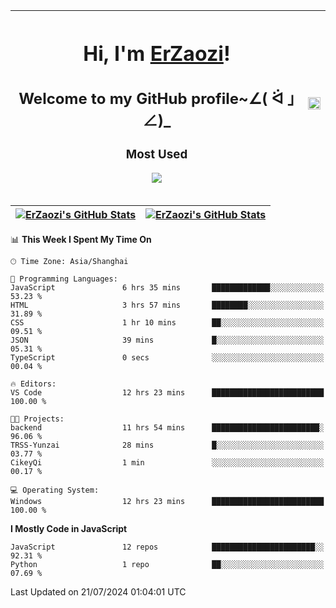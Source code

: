 |<h1>Hi, I'm <a href="https://github.com/erzaozi">ErZaozi</a>! </h1><h2>Welcome to my GitHub profile~∠( ᐛ 」∠)_</h2><p><h3>Most Used</h3><img src="https://skillicons.dev/icons?i=github,vscode,visualstudio,ubuntu,postman,pycharm,webstorm,git,docker"></p>|<img decoding="async" align=center src="https://cdn.jsdelivr.net/gh/erzaozi/erzaozi/image.gif" width="100%">|
| ----- | ----- |

| <a href="https://github.com/erzaozi"><img align="center" src="https://github-readme-stats.vercel.app/api/top-langs/?username=erzaozi&title_color=44cef6&text_color=4b5cc4&icon_color=2bbc8a&bg_color=white&langs_count=4&hide_border=true" alt="ErZaozi's GitHub Stats" /></a> | <a href="https://github.com/erzaozi"><img align="center" src="https://github-readme-stats.vercel.app/api?username=erzaozi&show_icons=true&line_height=27&count_private=true&title_color=44cef6&text_color=4b5cc4&icon_color=2bbc8a&bg_color=white&hide_border=true" alt="ErZaozi's GitHub Stats" /></a> |
| ----- | ----- |
<!--START_SECTION:waka-->
📊 **This Week I Spent My Time On** 

```text
🕑︎ Time Zone: Asia/Shanghai

💬 Programming Languages: 
JavaScript               6 hrs 35 mins       █████████████░░░░░░░░░░░░   53.23 % 
HTML                     3 hrs 57 mins       ████████░░░░░░░░░░░░░░░░░   31.89 % 
CSS                      1 hr 10 mins        ██░░░░░░░░░░░░░░░░░░░░░░░   09.51 % 
JSON                     39 mins             █░░░░░░░░░░░░░░░░░░░░░░░░   05.31 % 
TypeScript               0 secs              ░░░░░░░░░░░░░░░░░░░░░░░░░   00.04 % 

🔥 Editors: 
VS Code                  12 hrs 23 mins      █████████████████████████   100.00 % 

🐱‍💻 Projects: 
backend                  11 hrs 54 mins      ████████████████████████░   96.06 % 
TRSS-Yunzai              28 mins             █░░░░░░░░░░░░░░░░░░░░░░░░   03.77 % 
CikeyQi                  1 min               ░░░░░░░░░░░░░░░░░░░░░░░░░   00.17 % 

💻 Operating System: 
Windows                  12 hrs 23 mins      █████████████████████████   100.00 % 
```

**I Mostly Code in JavaScript** 

```text
JavaScript               12 repos            ███████████████████████░░   92.31 % 
Python                   1 repo              ██░░░░░░░░░░░░░░░░░░░░░░░   07.69 % 
```




 Last Updated on 21/07/2024 01:04:01 UTC
<!--END_SECTION:waka-->
